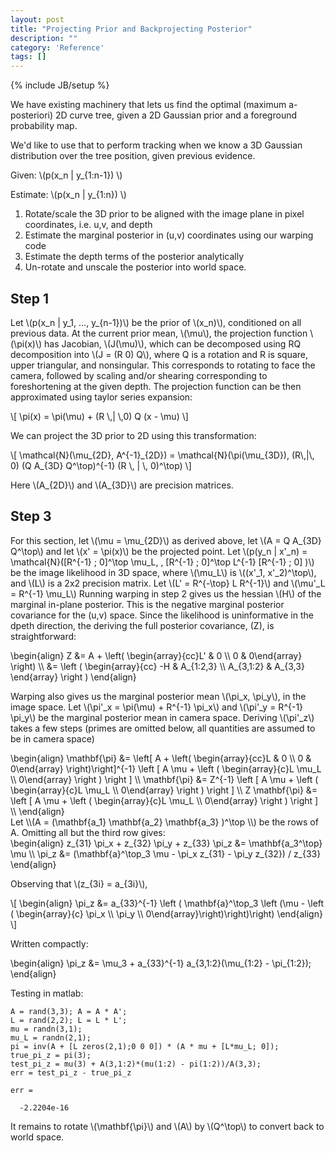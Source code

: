 ```yaml
---
layout: post
title: "Projecting Prior and Backprojecting Posterior"
description: ""
category: 'Reference'
tags: []
---
```

{% include JB/setup %}

We have existing machinery that lets us find the optimal (maximum a-posteriori) 2D curve tree, given a 2D Gaussian prior and a foreground probability map.

We'd like to use that to perform tracking when we know a 3D Gaussian distribution over the tree position, given previous evidence.  
 
Given: \\(p(x_n | y_{1:n-1}) \\) 

Estimate: \\(p(x_n | y_{1:n}) \\)


1. Rotate/scale the 3D prior to be aligned with the image plane in pixel coordinates, i.e. u,v, and depth
2. Estimate the marginal posterior in (u,v) coordinates using our warping code
3. Estimate the depth terms of the posterior analytically
4. Un-rotate and unscale the posterior into world space.

Step 1
-----------

Let \\(p(x_n | y_1, ..., y_{n-1})\\) be the prior of \\(x_n)\\), conditioned on all previous data.  At the current prior mean, \\(\mu\\), the projection function \\(\pi(x)\\) has Jacobian, \\(J(\mu)\\), which can be decomposed using RQ decomposition into \\(J = (R 0) Q\\), where Q is a rotation and R is square, upper triangular, and nonsingular.  This corresponds to rotating to face the camera, followed by scaling and/or shearing corresponding to foreshortening at the given depth.  The projection function can be then approximated using taylor series expansion:
  
<div>
\[
  \pi(x) = \pi(\mu) + (R \,| \,0) Q (x - \mu)
  \]
</div>

We can project the 3D prior to 2D using this transformation:
  
<div>
\[
  \mathcal{N}(\mu_{2D}, A^{-1}_{2D}) = \mathcal{N}(\pi(\mu_{3D}), (R\,|\, 0) (Q A_{3D} Q^\top)^{-1} (R \, | \, 0)^\top)
  \]
</div>

Here \\(A\_{2D}\\) and \\(A\_{3D}\\) are precision matrices.

Step 3
---------

For this section, let \\(\mu = \mu\_{2D}\\) as derived above, let \\(A = Q A\_{3D} Q^\top\\)  and let \\(x' = \pi(x)\\) be the projected point.
Let \\(p(y\_n | x'\_n) = \mathcal{N}([R^{-1} \; 0]^\top \mu\_L, \, [R^{-1} \;  0]^\top L^{-1} [R^{-1} \; 0] )\\) be the image likelihood in 3D space, where \\(\mu\_L\\) is \\((x'\_1, x'\_2)^\top\\), and \\(L\\) is a 2x2 precision matrix.  Let \\(L' = R^{-\top} L R^{-1}\\) and \\(\mu'\_L = R^{-1} \mu\_L\\) Running warping in step 2 gives us the hessian \\(H\\) of the marginal in-plane posterior.  This is the negative marginal posterior covariance for the (u,v) space.  Since the likelihood is uninformative in the dpeth direction, the deriving the full posterior covariance, \(Z\), is straightforward:

<div>
\begin{align}
      Z &= A + \left( \begin{array}{cc}L' & 0 \\ 0 & 0\end{array} \right)  \\
       &= \left ( \begin{array}{cc} -H & A_{1:2,3} \\ A_{3,1:2} & A_{3,3} \end{array} \right )
\end{align}
</div>

Warping also gives us the marginal posterior mean \\(\pi\_x, \pi\_y\\), in the image space.  Let \\(\pi'\_x = \pi(\mu) + R^{-1} \pi\_x\\) and \\(\pi'\_y = R^{-1} \pi\_y\\) be the marginal posterior mean in camera space.  Deriving \\(\pi'\_z\\) takes a few steps  (primes are omitted below, all quantities are assumed to be in camera space)

<div>
\begin{align}
      \mathbf{\pi} &= \left[ A + \left( \begin{array}{cc}L & 0 \\ 0 & 0\end{array} \right)\right]^{-1} \left [ A \mu + \left ( \begin{array}{c}L \mu_L \\ 0\end{array} \right ) \right ]  \\
      \mathbf{\pi} &= Z^{-1} \left [ A \mu + \left ( \begin{array}{c}L \mu_L \\ 0\end{array} \right ) \right ]  \\
      Z \mathbf{\pi} &= \left [ A \mu + \left ( \begin{array}{c}L \mu_L \\ 0\end{array} \right ) \right ]  \\
\end{align}
</div>
Let \\(A = (\mathbf{a_1}  \mathbf{a_2} \mathbf{a_3} )^\top \\) be the rows of A.   Omitting all but the third row gives:
<div>
\begin{align}
      z_{31} \pi_x + z_{32} \pi_y + z_{33} \pi_z &= \mathbf{a_3^\top} \mu \\
        \pi_z &= (\mathbf{a}^\top_3 \mu - \pi_x z_{31} - \pi_y z_{32}) / z_{33} 
\end{align}
</div>

Observing that \\(z\_{3i} = a\_{3i}\\), 

<div>
\[
\begin{align}
        \pi_z &= a_{33}^{-1} \left ( \mathbf{a}^\top_3 \left (\mu - \left ( \begin{array}{c} \pi_x \\ \pi_y \\ 0\end{array}\right)\right)\right)
\end{align}
\]
</div>

Written compactly:

<div>
\begin{align}
        \pi_z &= \mu_3 + a_{33}^{-1} a_{3,1:2}(\mu_{1:2} - \pi_{1:2});
\end{align}
</div>

Testing in matlab:
    
    A = rand(3,3); A = A * A';
    L = rand(2,2); L = L * L';
    mu = randn(3,1);
    mu_L = randn(2,1);
    pi = inv(A + [L zeros(2,1);0 0 0]) * (A * mu + [L*mu_L; 0]);
    true_pi_z = pi(3);
    test_pi_z = mu(3) + A(3,1:2)*(mu(1:2) - pi(1:2))/A(3,3);
    err = test_pi_z - true_pi_z

    err =

      -2.2204e-16

It remains to rotate \\(\mathbf{\pi}\\) and \\(A\\)  by \\(Q^\top\\) to convert back to world space.

